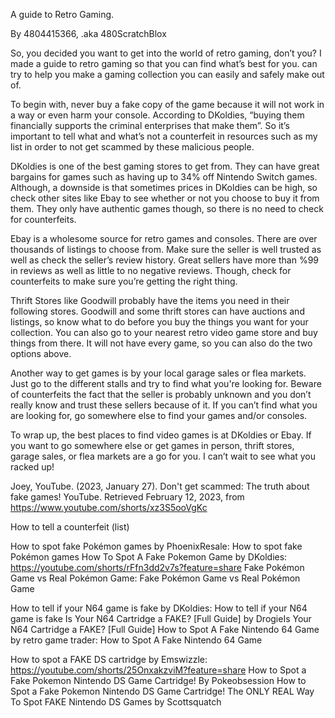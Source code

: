 A guide to Retro Gaming.

By 4804415366, .aka 480ScratchBlox

So, you decided you want to get into the world of retro gaming, don’t you? I made a guide to retro gaming so that you can find what’s best for you. can try to help you make a gaming collection you can easily and safely make out of.

To begin with, never buy a fake copy of the game because it will not work in a way or even harm your console. According to DKoldies, “buying them financially supports the criminal enterprises that make them”. So it’s important to tell what and what’s not a counterfeit in resources such as my list in order to not get scammed by these malicious people.

DKoldies is one of the best gaming stores to get from. They can have great bargains for games such as having up to 34% off Nintendo Switch games. Although, a downside is that sometimes prices in DKoldies can be high, so check other sites like Ebay to see whether or not you choose to buy it from them. They only have authentic games though, so there is no need to check for counterfeits.



Ebay is a wholesome source for retro games and consoles. There are over thousands of listings to choose from. Make sure the seller is well trusted as well as check the seller’s review history. Great sellers have more than %99 in reviews as well as little to no negative reviews. Though, check for counterfeits to make sure you’re getting the right thing.



Thrift Stores like Goodwill probably have the items you need in their following stores. Goodwill and some thrift stores can have auctions and listings, so know what to do before you buy the things you want for your collection. You can also go to your nearest retro video game store and buy things from there. It will not have every game, so you can also do the two options above.



Another way to get games is by your local garage sales or flea markets. Just go to the different stalls and try to find what you're looking for. Beware of counterfeits the fact that the seller is probably unknown and you don’t really know and trust these sellers because of it. If you can’t find what you are looking for, go somewhere else to find your games and/or consoles.



To wrap up, the best places to find video games is at DKoldies or Ebay. If you want to go somewhere else or get games in person, thrift stores, garage sales, or flea markets are a go for you. I can’t wait to see what you racked up!


Joey, YouTube. (2023, January 27). Don't get scammed: The truth about fake games! YouTube. Retrieved February 12, 2023, from https://www.youtube.com/shorts/xz3S5ooVgKc

  How to tell a counterfeit (list)
  
  How to spot fake Pokémon games by PhoenixResale: How to spot fake Pokémon games
  How To Spot A Fake Pokemon Game by DKoldies: https://youtube.com/shorts/rFfn3dd2v7s?feature=share
  Fake Pokémon Game vs Real Pokémon Game: Fake Pokémon Game vs Real Pokémon Game


  How to tell if your N64 game is fake by DKoldies: How to tell if your N64 game is fake
  Is Your N64 Cartridge a FAKE? [Full Guide] by DrogieIs Your N64 Cartridge a FAKE?   [Full Guide]
  How to Spot A Fake Nintendo 64 Game by retro game trader: How to Spot A Fake Nintendo 64 Game


  How to spot a FAKE DS cartridge by Emswizzle: https://youtube.com/shorts/25OnxakzviM?feature=share
  How to Spot a Fake Pokemon Nintendo DS Game Cartridge! By Pokeobsession How to Spot a Fake Pokemon Nintendo DS Game Cartridge!
  The ONLY REAL Way To Spot FAKE Nintendo DS Games by Scottsquatch

